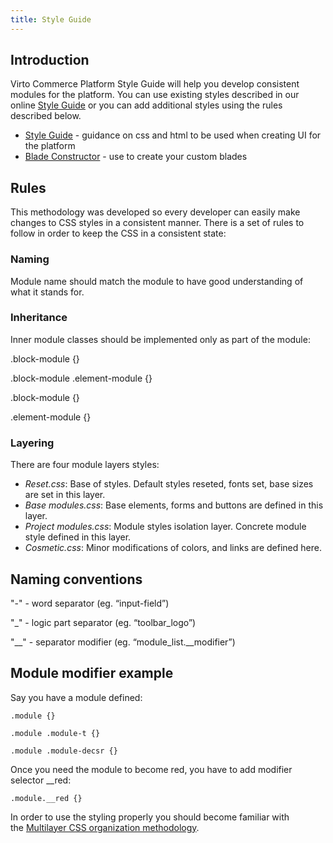 ```yaml
---
title: Style Guide
---
```

## Introduction

Virto Commerce Platform Style Guide will help you develop consistent modules for the platform. You can use existing styles described in our online [Style Guide](https://virtocommerce.com/guides/style-guide) or you can add additional styles using the rules described below.

* [Style Guide](https://virtocommerce.com/guides/style-guide) - guidance on css and html to be used when creating UI for the platform
* [Blade Constructor](https://virtocommerce.com/guides/blade-constructor) - use to create your custom blades

## Rules

This methodology was developed so every developer can easily make changes to CSS styles in a consistent manner. There is a set of rules to follow in order to keep the CSS in a consistent state:

### Naming

Module name should match the module to have good understanding of what it stands for.

### Inheritance

Inner module classes should be implemented only as part of the module:

.block-module {}

.block-module .element-module {}

.block-module {}

.element-module {}

### Layering

There are four module layers styles:

* *Reset.css*: Base of styles. Default styles reseted, fonts set, base sizes are set in this layer. 
* *Base modules.css*: Base elements, forms and buttons are defined in this layer.
* *Project modules.css*: Module styles isolation layer. Concrete module style defined in this layer.
* *Cosmetic.css*: Minor modifications of colors, and links are defined here.

## Naming conventions

"-" - word separator (eg. “input-field”)

"_" - logic part separator (eg. “toolbar_logo”)

"__" - separator modifier (eg. “module_list.__modifier”)

## Module modifier example

Say you have a module defined:

```
.module {}

.module .module-t {}

.module .module-decsr {}
```

Once you need the module to become red, you have to add modifier selector __red:

```
.module.__red {}
```
  
In order to use the styling properly you should become familiar with the [Multilayer CSS organization methodology](http://operatino.github.io/MCSS/en/).
